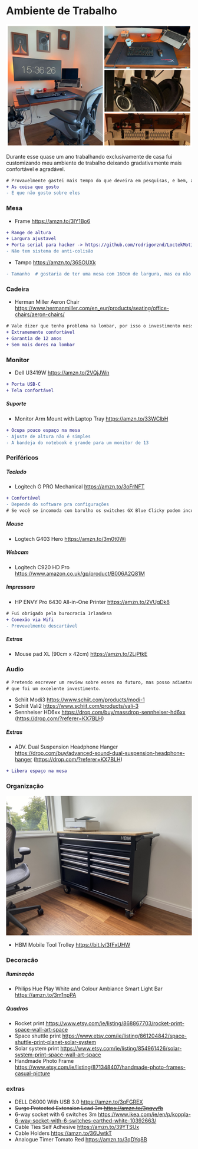 # Ambiente de Trabalho

![desk](./images/desk.png)

Durante esse quase um ano trabalhando exclusivamente de casa fui customizando meu ambiente de trabalho deixando gradativamente mais confortável e agradável.

 ```diff
# Provavelmente gastei mais tempo do que deveira em pesquisas, e bem, aqui estão meus achados
+ As coisa que gosto
- E que não gosto sobre eles
 ```

### Mesa
- Frame https://amzn.to/3lY1Bo6
```diff
+ Range de altura
+ Largura ajustavel
+ Porta serial para hacker -> https://github.com/rodrigorznd/LoctekMotion_ArduinoIoTCloud
- Não tem sistema de anti-colisão
```
- Tampo https://amzn.to/36SOUXk
```diff
- Tamanho  # gostaria de ter uma mesa com 160cm de largura, mas eu não tenho espaço sufiente
```

### Cadeira
- Herman Miller Aeron Chair https://www.hermanmiller.com/en_eur/products/seating/office-chairs/aeron-chairs/
```diff
# Vale dizer que tenho problema na lombar, por isso o investimento nessa cadeira
+ Extramemente confortável
+ Garantia de 12 anos
+ Sem mais dores na lombar 
```

### Monitor
- Dell U3419W https://amzn.to/2VQjJWn

```diff
+ Porta USB-C
+ Tela confortável
```
##### Suporte
- Monitor Arm Mount with Laptop Tray https://amzn.to/33WClbH
```diff
+ Ocupa pouco espaço na mesa 
- Ajuste de altura não é simples
- A bandeja do notebook é grande para um monitor de 13
```

### Periféricos
##### Teclado
- Logitech G PRO Mechanical https://amzn.to/3oFrNFT
```diff
+ Confortável
- Depende do software pra configurações
# Se você se incomoda com barulho os switches GX Blue Clicky podem incomodar bastante
```
##### Mouse
- Logtech G403 Hero https://amzn.to/3m0t0Wi

##### Webcam

- Logitech C920 HD Pro https://www.amazon.co.uk/gp/product/B006A2Q81M

##### Impressora
- HP ENVY Pro 6430 All-in-One Printer https://amzn.to/2VUgDk8

```diff
# Fui obrigado pela burocracia Irlandesa
+ Conexão via Wifi
- Provevelmente descartável 
```
##### Extras
- Mouse pad XL (90cm x 42cm) https://amzn.to/2LjPtkE

### Audio
```diff
# Pretendo escrever um review sobre esses no futuro, mas posso adiantar 
# que foi um excelente investimento.
```
- Schiit Modi3 https://www.schiit.com/products/modi-1
- Schiit Vali2 https://www.schiit.com/products/vali-3
- Sennheiser HD6xx https://drop.com/buy/massdrop-sennheiser-hd6xx (https://drop.com/?referer=KX7BLH)
##### Extras 
- ADV. Dual Suspension Headphone Hanger https://drop.com/buy/advanced-sound-dual-suspension-headphone-hanger (https://drop.com/?referer=KX7BLH)
```diff
+ Libera espaço na mesa
```

### Organização
![tool-trolley](./images/tool-trolley.JPG)
- HBM Mobile Tool Trolley https://bit.ly/3fFxUHW

### Decoracão

##### Iluminação
- Philips Hue Play White and Colour Ambiance Smart Light Bar https://amzn.to/3m1npPA
##### Quadros
- Rocket print https://www.etsy.com/ie/listing/868867703/rocket-print-space-wall-art-space
- Space shuttle print https://www.etsy.com/ie/listing/861204842/space-shuttle-print-planet-solar-system
- Solar system print https://www.etsy.com/ie/listing/854961426/solar-system-print-space-wall-art-space
- Handmade Photo Frame https://www.etsy.com/ie/listing/871348407/handmade-photo-frames-casual-picture

### extras
- DELL D6000 With USB 3.0 https://amzn.to/3qFGREX
- ~~Surge Protected Extension Lead 3m https://amzn.to/3gqvyfb~~
- 6-way socket with 6 switches 3m https://www.ikea.com/ie/en/p/koppla-6-way-socket-with-6-switches-earthed-white-10392663/
- Cable Ties Self Adhesive https://amzn.to/39YTSUx
- Cable Holders https://amzn.to/36UwtkT
- Analogue Timer Tomato Red  https://amzn.to/3qDYq8B
